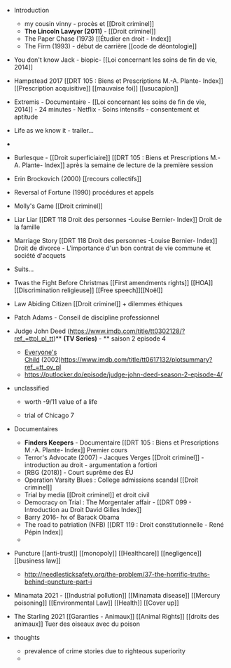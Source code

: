 - Introduction
    - my cousin vinny - procès et [[Droit criminel]]
    - **The Lincoln Lawyer (2011)** - [[Droit criminel]]
    - The Paper Chase (1973) [[Étudier en droit - Index]]
    -  The Firm (1993) - début de carrière [[code de déontologie]]
- You don't know Jack - biopic- [[Loi concernant les soins de fin de vie, 2014]]
- Hampstead 2017 [[DRT 105 : Biens et Prescriptions M.-A. Plante- Index]] [[Prescription acquisitive]] [[mauvaise foi]] [[usucapion]]
- Extremis - Documentaire - [[Loi concernant les soins de fin de vie, 2014]] - 24 minutes - Netflix - Soins intensifs - consentement et aptitude
- Life as we know it - trailer...
- 
- Burlesque - [[Droit superficiaire]] [[DRT 105 : Biens et Prescriptions M.-A. Plante- Index]] après la semaine de lecture de la première session
- Erin Brockovich (2000) [[recours collectifs]]
- Reversal of Fortune (1990) procédures et appels
- Molly's Game [[Droit criminel]]
- Liar Liar [[DRT 118 Droit des personnes -Louise Bernier- Index]] Droit de la famille
- Marriage Story [[DRT 118 Droit des personnes -Louise Bernier- Index]] Droit de divorce - L'importance d'un bon contrat de vie commune et société d'acquets 
- Suits... 
- Twas the Fight Before Christmas [[First amendments rights]] [[HOA]] [[Discrimination religieuse]] [[Free speech]][[Noël]] 
- Law Abiding Citizen [[Droit criminel]] + dilemmes éthiques
- Patch Adams - Conseil de discipline professionnel 
- Judge John Deed (https://www.imdb.com/title/tt0302128/?ref_=ttpl_pl_tt)** **(TV Series)** - ** saison 2 episode 4 
    - [Everyone's Child](https://www.imdb.com/title/tt0617132/?ref_=ttpl_pl_tt) (2002)https://www.imdb.com/title/tt0617132/plotsummary?ref_=tt_ov_pl
    - https://putlocker.do/episode/judge-john-deed-season-2-episode-4/ 
- unclassified
    - worth -9/11 value of a life

    - trial of Chicago 7
- Documentaires
    - **Finders Keepers** - Documentaire [[DRT 105 : Biens et Prescriptions M.-A. Plante- Index]] Premier cours
    - Terror's Advocate (2007)  - Jacques Verges [[Droit criminel]] - introduction au droit - argumentation a fortiori
    - [RBG (2018)] - Court suprême des ÉU
    - Operation Varsity Blues : College admissions scandal [[Droit criminel]]
    - Trial by media [[Droit criminel]] et droit civil
    - Democracy on Trial : The Morgentaler affair - [[DRT 099 - Introduction au Droit David Gilles Index]]
    - Barry 2016- hx of Barack Obama
    - The road to patriation (NFB) [[DRT 119 : Droit constitutionnelle - René Pépin Index]]
    - 
- Puncture [[anti-trust]] [[monopoly]] [[Healthcare]] [[negligence]] [[business law]]
	- http://needlesticksafety.org/the-problem/37-the-horrific-truths-behind-puncture-part-i
- Minamata 2021 - [[Industrial pollution]] [[Minamata disease]] [[Mercury poisoning]] [[Environmental Law]] [[Health]] [[Cover up]]
- The Starling 2021 [[Garanties - Animaux]] [[Animal Rights]] [[droits des animaux]]  Tuer des oiseaux avec du poison


- thoughts

    - prevalence of crime stories due to righteous superiority
    - 
  
 